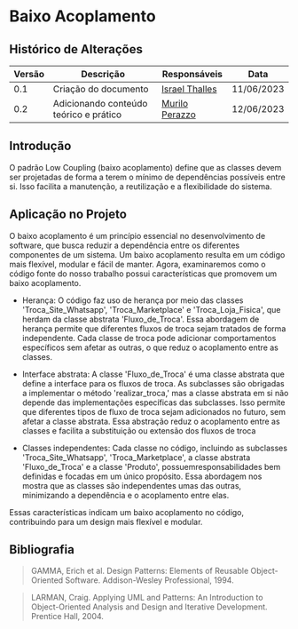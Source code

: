 # Baixo Acoplamento

## Histórico de Alterações

| Versão | Descrição                           | Responsáveis                                 | Data       |
| ------ | ----------------------------------- | -------------------------------------------- | ---------- |
| 0.1    | Criação do documento | [Israel Thalles](https://github.com/israelthalles) | 11/06/2023 |
| 0.2    | Adicionando conteúdo teórico e prático | [Murilo Perazzo](https://github.com/murilopbs) | 12/06/2023 |

## Introdução
O padrão Low Coupling (baixo acoplamento) define que as classes devem ser projetadas de forma a terem o mínimo de dependências possíveis entre si. Isso facilita a manutenção, a reutilização e a flexibilidade do sistema.

## Aplicação no Projeto

O baixo acoplamento é um princípio essencial no desenvolvimento de software, que busca reduzir a dependência entre os diferentes componentes de um sistema. Um baixo acoplamento resulta em um código mais flexível, modular e fácil de manter. Agora, examinaremos como o código fonte do nosso trabalho possui características que promovem um baixo acoplamento.

- Herança:
O código faz uso de herança por meio das classes 'Troca_Site_Whatsapp', 'Troca_Marketplace' e 'Troca_Loja_Fisica', que herdam da classe abstrata 'Fluxo_de_Troca'. Essa abordagem de herança permite que diferentes fluxos de troca sejam tratados de forma independente. Cada classe de troca pode adicionar comportamentos específicos sem afetar as outras, o que reduz o acoplamento entre as classes.

- Interface abstrata:
A classe 'Fluxo_de_Troca' é uma classe abstrata que define a interface para os fluxos de troca. As subclasses são obrigadas a implementar o método 'realizar_troca,' mas a classe abstrata em si não depende das implementações específicas das subclasses. Isso permite que diferentes tipos de fluxo de troca sejam adicionados no futuro, sem afetar a classe abstrata. Essa abstração reduz o acoplamento entre as classes e facilita a substituição ou extensão dos fluxos de troca

- Classes independentes:
Cada classe no código, incluindo as subclasses 'Troca_Site_Whatsapp', 'Troca_Marketplace', a classe abstrata 'Fluxo_de_Troca' e a classe 'Produto', possuemresponsabilidades bem definidas e focadas em um único propósito. Essa abordagem nos mostra que as classes são independentes umas das outras, minimizando a dependência e o acoplamento entre elas.

Essas características indicam um baixo acoplamento no código, contribuindo para um design mais flexível e modular.

## Bibliografia
> GAMMA, Erich et al. Design Patterns: Elements of Reusable Object-Oriented Software. Addison-Wesley Professional, 1994.

> LARMAN, Craig. Applying UML and Patterns: An Introduction to Object-Oriented Analysis and Design and Iterative Development. Prentice Hall, 2004.
